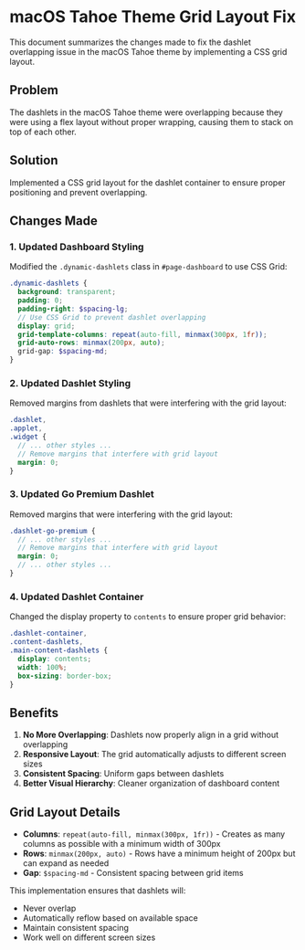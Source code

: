 # macOS Tahoe Theme Grid Layout Fix

This document summarizes the changes made to fix the dashlet overlapping issue in the macOS Tahoe theme by implementing a CSS grid layout.

## Problem
The dashlets in the macOS Tahoe theme were overlapping because they were using a flex layout without proper wrapping, causing them to stack on top of each other.

## Solution
Implemented a CSS grid layout for the dashlet container to ensure proper positioning and prevent overlapping.

## Changes Made

### 1. Updated Dashboard Styling
Modified the `.dynamic-dashlets` class in `#page-dashboard` to use CSS Grid:

```scss
.dynamic-dashlets {
  background: transparent;
  padding: 0;
  padding-right: $spacing-lg;
  // Use CSS Grid to prevent dashlet overlapping
  display: grid;
  grid-template-columns: repeat(auto-fill, minmax(300px, 1fr));
  grid-auto-rows: minmax(200px, auto);
  grid-gap: $spacing-md;
}
```

### 2. Updated Dashlet Styling
Removed margins from dashlets that were interfering with the grid layout:

```scss
.dashlet,
.applet,
.widget {
  // ... other styles ...
  // Remove margins that interfere with grid layout
  margin: 0;
}
```

### 3. Updated Go Premium Dashlet
Removed margins that were interfering with the grid layout:

```scss
.dashlet-go-premium {
  // ... other styles ...
  // Remove margins that interfere with grid layout
  margin: 0;
  // ... other styles ...
}
```

### 4. Updated Dashlet Container
Changed the display property to `contents` to ensure proper grid behavior:

```scss
.dashlet-container,
.content-dashlets,
.main-content-dashlets {
  display: contents;
  width: 100%;
  box-sizing: border-box;
}
```

## Benefits

1. **No More Overlapping**: Dashlets now properly align in a grid without overlapping
2. **Responsive Layout**: The grid automatically adjusts to different screen sizes
3. **Consistent Spacing**: Uniform gaps between dashlets
4. **Better Visual Hierarchy**: Cleaner organization of dashboard content

## Grid Layout Details

- **Columns**: `repeat(auto-fill, minmax(300px, 1fr))` - Creates as many columns as possible with a minimum width of 300px
- **Rows**: `minmax(200px, auto)` - Rows have a minimum height of 200px but can expand as needed
- **Gap**: `$spacing-md` - Consistent spacing between grid items

This implementation ensures that dashlets will:
- Never overlap
- Automatically reflow based on available space
- Maintain consistent spacing
- Work well on different screen sizes